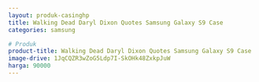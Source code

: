 ```yaml
---
layout: produk-casinghp
title: Walking Dead Daryl Dixon Quotes Samsung Galaxy S9 Case
categories: samsung

# Produk
product-title: Walking Dead Daryl Dixon Quotes Samsung Galaxy S9 Case
image-drive: 1JqCQZR3wZoG5Ldp7I-SkOHk48ZxkpJuW
harga: 90000
---
```

